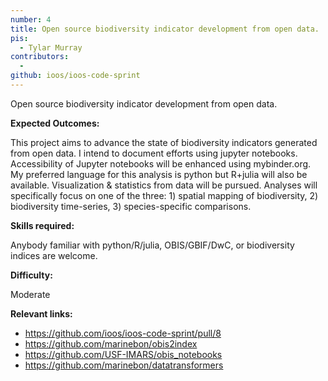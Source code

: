 ```yaml
---
number: 4
title: Open source biodiversity indicator development from open data.
pis:
  - Tylar Murray
contributors:
  - 
github: ioos/ioos-code-sprint
---
```


Open source biodiversity indicator development from open data.

**Expected Outcomes:**

This project aims to advance the state of biodiversity indicators generated from open data.
I intend to document efforts using jupyter notebooks.
Accessibility of Jupyter notebooks will be enhanced using mybinder.org.
My preferred language for this analysis is python but R+julia will also be available.
Visualization & statistics from data will be pursued.
Analyses will specifically focus on one of the three: 1) spatial mapping of biodiversity, 2) biodiversity time-series, 3) species-specific comparisons.

**Skills required:**

Anybody familiar with python/R/julia, OBIS/GBIF/DwC, or biodiversity indices are welcome.

**Difficulty:**

Moderate

**Relevant links:**

* https://github.com/ioos/ioos-code-sprint/pull/8
* https://github.com/marinebon/obis2index
* https://github.com/USF-IMARS/obis_notebooks
* https://github.com/marinebon/datatransformers